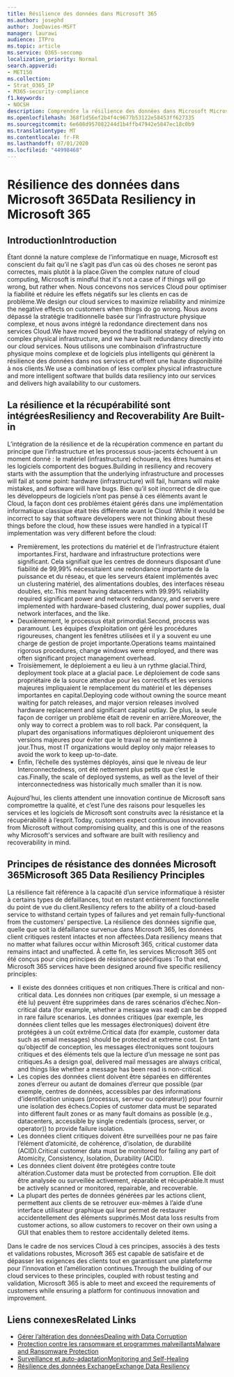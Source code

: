 ```yaml
---
title: Résilience des données dans Microsoft 365
ms.author: josephd
author: JoeDavies-MSFT
manager: laurawi
audience: ITPro
ms.topic: article
ms.service: O365-seccomp
localization_priority: Normal
search.appverid:
- MET150
ms.collection:
- Strat_O365_IP
- M365-security-compliance
f1.keywords:
- NOCSH
description: Comprendre la résilience des données dans Microsoft Microsoft 365.
ms.openlocfilehash: 368f1d56ef2b4f4c9677b53122e58453ff627335
ms.sourcegitcommit: 6e608d957082244d1b4ffb47942e5847ec18c0b9
ms.translationtype: MT
ms.contentlocale: fr-FR
ms.lasthandoff: 07/01/2020
ms.locfileid: "44998468"
---
```

# <a name="data-resiliency-in-microsoft-365"></a><span data-ttu-id="4ff90-103">Résilience des données dans Microsoft 365</span><span class="sxs-lookup"><span data-stu-id="4ff90-103">Data Resiliency in Microsoft 365</span></span>

## <a name="introduction"></a><span data-ttu-id="4ff90-104">Introduction</span><span class="sxs-lookup"><span data-stu-id="4ff90-104">Introduction</span></span>

<span data-ttu-id="4ff90-105">Étant donné la nature complexe de l’informatique en nuage, Microsoft est conscient du fait qu’il ne s’agit pas d’un cas où des choses ne seront pas correctes, mais plutôt à la place.</span><span class="sxs-lookup"><span data-stu-id="4ff90-105">Given the complex nature of cloud computing, Microsoft is mindful that it's not a case of if things will go wrong, but rather when.</span></span> <span data-ttu-id="4ff90-106">Nous concevons nos services Cloud pour optimiser la fiabilité et réduire les effets négatifs sur les clients en cas de problème.</span><span class="sxs-lookup"><span data-stu-id="4ff90-106">We design our cloud services to maximize reliability and minimize the negative effects on customers when things do go wrong.</span></span> <span data-ttu-id="4ff90-107">Nous avons dépassé la stratégie traditionnelle basée sur l’infrastructure physique complexe, et nous avons intégré la redondance directement dans nos services Cloud.</span><span class="sxs-lookup"><span data-stu-id="4ff90-107">We have moved beyond the traditional strategy of relying on complex physical infrastructure, and we have built redundancy directly into our cloud services.</span></span> <span data-ttu-id="4ff90-108">Nous utilisons une combinaison d’infrastructure physique moins complexe et de logiciels plus intelligents qui génèrent la résilience des données dans nos services et offrent une haute disponibilité à nos clients.</span><span class="sxs-lookup"><span data-stu-id="4ff90-108">We use a combination of less complex physical infrastructure and more intelligent software that builds data resiliency into our services and delivers high availability to our customers.</span></span> 

## <a name="resiliency-and-recoverability-are-built-in"></a><span data-ttu-id="4ff90-109">La résilience et la récupérabilité sont intégrées</span><span class="sxs-lookup"><span data-stu-id="4ff90-109">Resiliency and Recoverability Are Built-in</span></span> 

<span data-ttu-id="4ff90-110">L’intégration de la résilience et de la récupération commence en partant du principe que l’infrastructure et les processus sous-jacents échouent à un moment donné : le matériel (infrastructure) échouera, les êtres humains et les logiciels comportent des bogues.</span><span class="sxs-lookup"><span data-stu-id="4ff90-110">Building in resiliency and recovery starts with the assumption that the underlying infrastructure and processes will fail at some point: hardware (infrastructure) will fail, humans will make mistakes, and software will have bugs.</span></span> <span data-ttu-id="4ff90-111">Bien qu’il soit incorrect de dire que les développeurs de logiciels n’ont pas pensé à ces éléments avant le Cloud, la façon dont ces problèmes étaient gérés dans une implémentation informatique classique était très différente avant le Cloud :</span><span class="sxs-lookup"><span data-stu-id="4ff90-111">While it would be incorrect to say that software developers were not thinking about these things before the cloud, how these issues were handled in a typical IT implementation was very different before the cloud:</span></span>

- <span data-ttu-id="4ff90-112">Premièrement, les protections du matériel et de l’infrastructure étaient importantes.</span><span class="sxs-lookup"><span data-stu-id="4ff90-112">First, hardware and infrastructure protections were significant.</span></span> <span data-ttu-id="4ff90-113">Cela signifiait que les centres de donneurs disposant d’une fiabilité de 99,99% nécessitaient une redondance importante de la puissance et du réseau, et que les serveurs étaient implémentés avec un clustering matériel, des alimentations doubles, des interfaces réseau doubles, etc.</span><span class="sxs-lookup"><span data-stu-id="4ff90-113">This meant having datacenters with 99.99% reliability required significant power and network redundancy, and servers were implemented with hardware-based clustering, dual power supplies, dual network interfaces, and the like.</span></span> 
- <span data-ttu-id="4ff90-114">Deuxièmement, le processus était primordial.</span><span class="sxs-lookup"><span data-stu-id="4ff90-114">Second, process was paramount.</span></span> <span data-ttu-id="4ff90-115">Les équipes d’exploitation ont géré les procédures rigoureuses, changent les fenêtres utilisées et il y a souvent eu une charge de gestion de projet importante.</span><span class="sxs-lookup"><span data-stu-id="4ff90-115">Operations teams maintained rigorous procedures, change windows were employed, and there was often significant project management overhead.</span></span> 
- <span data-ttu-id="4ff90-116">Troisièmement, le déploiement a eu lieu à un rythme glacial.</span><span class="sxs-lookup"><span data-stu-id="4ff90-116">Third, deployment took place at a glacial pace.</span></span> <span data-ttu-id="4ff90-117">Le déploiement de code sans propriétaire de la source attendue pour les correctifs et les versions majeures impliquaient le remplacement du matériel et les dépenses importantes en capital.</span><span class="sxs-lookup"><span data-stu-id="4ff90-117">Deploying code without owning the source meant waiting for patch releases, and major version releases involved hardware replacement and significant capital outlay.</span></span> <span data-ttu-id="4ff90-118">De plus, la seule façon de corriger un problème était de revenir en arrière.</span><span class="sxs-lookup"><span data-stu-id="4ff90-118">Moreover, the only way to correct a problem was to roll back.</span></span> <span data-ttu-id="4ff90-119">Par conséquent, la plupart des organisations informatiques déploieront uniquement des versions majeures pour éviter que le travail ne se maintienne à jour.</span><span class="sxs-lookup"><span data-stu-id="4ff90-119">Thus, most IT organizations would deploy only major releases to avoid the work to keep up-to-date.</span></span> 
- <span data-ttu-id="4ff90-120">Enfin, l’échelle des systèmes déployés, ainsi que le niveau de leur Interconnectedness, ont été nettement plus petits que c’est le cas.</span><span class="sxs-lookup"><span data-stu-id="4ff90-120">Finally, the scale of deployed systems, as well as the level of their interconnectedness was historically much smaller than it is now.</span></span> 

<span data-ttu-id="4ff90-121">Aujourd’hui, les clients attendent une innovation continue de Microsoft sans compromettre la qualité, et c’est l’une des raisons pour lesquelles les services et les logiciels de Microsoft sont construits avec la résistance et la récupérabilité à l’esprit.</span><span class="sxs-lookup"><span data-stu-id="4ff90-121">Today, customers expect continuous innovation from Microsoft without compromising quality, and this is one of the reasons why Microsoft's services and software are built with resiliency and recoverability in mind.</span></span> 

## <a name="microsoft-365-data-resiliency-principles"></a><span data-ttu-id="4ff90-122">Principes de résistance des données Microsoft 365</span><span class="sxs-lookup"><span data-stu-id="4ff90-122">Microsoft 365 Data Resiliency Principles</span></span>

<span data-ttu-id="4ff90-123">La résilience fait référence à la capacité d’un service informatique à résister à certains types de défaillances, tout en restant entièrement fonctionnelle du point de vue du client.</span><span class="sxs-lookup"><span data-stu-id="4ff90-123">Resiliency refers to the ability of a cloud-based service to withstand certain types of failures and yet remain fully-functional from the customers' perspective.</span></span> <span data-ttu-id="4ff90-124">La résilience des données signifie que, quelle que soit la défaillance survenue dans Microsoft 365, les données client critiques restent intactes et non affectées.</span><span class="sxs-lookup"><span data-stu-id="4ff90-124">Data resiliency means that no matter what failures occur within Microsoft 365, critical customer data remains intact and unaffected.</span></span> <span data-ttu-id="4ff90-125">À cette fin, les services Microsoft 365 ont été conçus pour cinq principes de résistance spécifiques :</span><span class="sxs-lookup"><span data-stu-id="4ff90-125">To that end, Microsoft 365 services have been designed around five specific resiliency principles:</span></span>

- <span data-ttu-id="4ff90-126">Il existe des données critiques et non critiques.</span><span class="sxs-lookup"><span data-stu-id="4ff90-126">There is critical and non-critical data.</span></span> <span data-ttu-id="4ff90-127">Les données non critiques (par exemple, si un message a été lu) peuvent être supprimées dans de rares scénarios d’échec.</span><span class="sxs-lookup"><span data-stu-id="4ff90-127">Non-critical data (for example, whether a message was read) can be dropped in rare failure scenarios.</span></span> <span data-ttu-id="4ff90-128">Les données critiques (par exemple, les données client telles que les messages électroniques) doivent être protégées à un coût extrême.</span><span class="sxs-lookup"><span data-stu-id="4ff90-128">Critical data (for example, customer data such as email messages) should be protected at extreme cost.</span></span> <span data-ttu-id="4ff90-129">En tant qu’objectif de conception, les messages électroniques sont toujours critiques et des éléments tels que la lecture d’un message ne sont pas critiques.</span><span class="sxs-lookup"><span data-stu-id="4ff90-129">As a design goal, delivered mail messages are always critical, and things like whether a message has been read is non-critical.</span></span> 
- <span data-ttu-id="4ff90-130">Les copies des données client doivent être séparées en différentes zones d’erreur ou autant de domaines d’erreur que possible (par exemple, centres de données, accessibles par des informations d’identification uniques (processus, serveur ou opérateur)) pour fournir une isolation des échecs.</span><span class="sxs-lookup"><span data-stu-id="4ff90-130">Copies of customer data must be separated into different fault zones or as many fault domains as possible (e.g., datacenters, accessible by single credentials (process, server, or operator)) to provide failure isolation.</span></span> 
- <span data-ttu-id="4ff90-131">Les données client critiques doivent être surveillées pour ne pas faire l’élément d’atomicité, de cohérence, d’isolation, de durabilité (ACID).</span><span class="sxs-lookup"><span data-stu-id="4ff90-131">Critical customer data must be monitored for failing any part of Atomicity, Consistency, Isolation, Durability (ACID).</span></span> 
- <span data-ttu-id="4ff90-132">Les données client doivent être protégées contre toute altération.</span><span class="sxs-lookup"><span data-stu-id="4ff90-132">Customer data must be protected from corruption.</span></span> <span data-ttu-id="4ff90-133">Elle doit être analysée ou surveillée activement, réparable et récupérable.</span><span class="sxs-lookup"><span data-stu-id="4ff90-133">It must be actively scanned or monitored, repairable, and recoverable.</span></span> 
- <span data-ttu-id="4ff90-134">La plupart des pertes de données générées par les actions client, permettent aux clients de se retrouver eux-mêmes à l’aide d’une interface utilisateur graphique qui leur permet de restaurer accidentellement des éléments supprimés.</span><span class="sxs-lookup"><span data-stu-id="4ff90-134">Most data loss results from customer actions, so allow customers to recover on their own using a GUI that enables them to restore accidentally deleted items.</span></span> 
 
<span data-ttu-id="4ff90-135">Dans le cadre de nos services Cloud à ces principes, associés à des tests et validations robustes, Microsoft 365 est capable de satisfaire et de dépasser les exigences des clients tout en garantissant une plateforme pour l’innovation et l’amélioration continues.</span><span class="sxs-lookup"><span data-stu-id="4ff90-135">Through the building of our cloud services to these principles, coupled with robust testing and validation, Microsoft 365 is able to meet and exceed the requirements of customers while ensuring a platform for continuous innovation and improvement.</span></span> 

## <a name="related-links"></a><span data-ttu-id="4ff90-136">Liens connexes</span><span class="sxs-lookup"><span data-stu-id="4ff90-136">Related Links</span></span>

- [<span data-ttu-id="4ff90-137">Gérer l’altération des données</span><span class="sxs-lookup"><span data-stu-id="4ff90-137">Dealing with Data Corruption</span></span>](office-365-dealing-with-data-corruption.md)
- [<span data-ttu-id="4ff90-138">Protection contre les ransomware et programmes malveillants</span><span class="sxs-lookup"><span data-stu-id="4ff90-138">Malware and Ransomware Protection</span></span>](office-365-malware-and-ransomware-protection.md)
- [<span data-ttu-id="4ff90-139">Surveillance et auto-adaptation</span><span class="sxs-lookup"><span data-stu-id="4ff90-139">Monitoring and Self-Healing</span></span>](office-365-monitoring-and-self-healing.md)
- [<span data-ttu-id="4ff90-140">Résilience des données Exchange</span><span class="sxs-lookup"><span data-stu-id="4ff90-140">Exchange Data Resiliency</span></span>](office-365-exchange-data-resiliency.md)